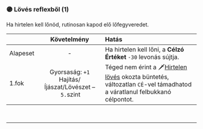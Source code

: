### 🟣 Lövés reflexből (1)

Ha hirtelen kell lőnöd, rutinosan kapod elő lőfegyveredet.

| |  Követelmény | Hatás  |
| :----------- | :-----------: | :----------- |
| Alapeset| - | Ha hirtelen kell lőni, a **Célzó Értéket** `-30` levonás sújtja. |
| 1.fok | Gyorsaság: `+1`<br />Hajítás/Íjászat/Lövészet&nbsp;–&nbsp;`5.`szint | Téged nem érint a 🗡️[Hirtelen lövés](../070_tavolsagi_harc.md#egy%C3%A9b-k%C3%B6r%C3%BClm%C3%A9nyek) okozta büntetés, változatlan `CÉ`-vel támadhatod a váratlanul felbukkanó célpontot. |

<br />

---
